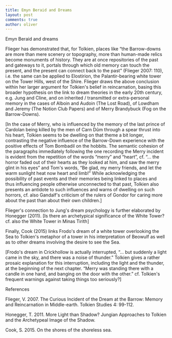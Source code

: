 ```yaml
---
title: Emyn Beraid and Dreams
layout: post
comments: true
author: oliver
---
```

Emyn Beraid and dreams

Flieger has demonstrated that, for Tolkien, places like “the Barrow-downs are more than mere scenery or topography, more than human-made relics become monuments of history. They are at once repositories of the past and gateways to it, portals through which old memory can touch the present, and the present can connect back to the past” (Flieger 2007: 110), i.e. the same can be applied to Elostirion, the Palantir-bearing white tower on the Tower Hills, west of the Shire. Flieger draws the above conclusion within her larger argument for Tolkien's belief in reincarnation, basing this broader hypothesis on the link to dream theories in the early 20th century, e.g. Jung and Cline, and on inherited / transmitted or extra-personal memory in the cases of Alboin and Audoin (The Lost Road), of Lowdham and Jeremy (The Notion Club Papers) and of Merry Brandybuck (Fog on the Barrow-Downs).

[In the case of Merry, who is influenced by the memory of the last prince of Cardolan being killed by the men of Carn Dûm through a spear thrust into his heart, Tolkien seems to be dwelling on that theme a bit longer, contrasting the negative influence of the Barrow-Down experience with the positive effects of Tom Bombadil on the hobbits. The semantic cohesion of the paragraphs immediately following the one recording the Merry incident is evident from the repetition of the words “merry” and “heart”, cf. “... the horror faded out of their hearts as they looked at him, and saw the merry glint in his eyes” and Tom's words, “Be glad, my merry friends, and let the warm sunlight heat now heart and limb!” While acknowledging the possibility of past events and their memories being linked to places and thus influencing people otherwise unconnected to that past, Tolkien also presents an antidote to such influences and warns of dwelling on such horrors, cf. also Gandalf's criticism of the rulers of Gondor for caring more about the past than about their own children.]

Flieger's connection to Jung's dream psychology is further elaborated by Honegger (2011). [Is there an archetypical significance of the White Tower? cf. also the White Tower in Minas Tirith]

Finally, Cook (2015) links Frodo's dream of a white tower overlooking the Sea to Tolkien's metaphor of a tower in his interpretation of Beowulf as well as to other dreams involving the desire to see the Sea.

[Frodo's dream in Crickhollow is actually interrupted, “... but suddenly a light came in the sky, and there was a noise of thunder.” Tolkien gives a rather prosaic explanation for this interruption, including the light and the thunder, at the beginning of the next chapter. “Merry was standing there with a candle in one hand, and banging on the door with the other.” cf. Tolkien's frequent warnings against taking things too seriously?]

References

Flieger, V. 2007. The Curious Incident of the Dream at the Barrow: Memory and Reincarnation in Middle-earth. Tolkien Studies 4: 99-112.

Honegger, T. 2011. More Light than Shadow? Jungian Approaches to Tolkien and the Archetypeal Image of the Shadow.

Cook, S. 2015. On the shores of the shoreless sea.
